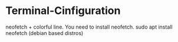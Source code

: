 # Terminal-Cinfiguration
neofetch + colorful line.
You need to install neofetch.
sudo  apt install neofetch (debian based distros)
